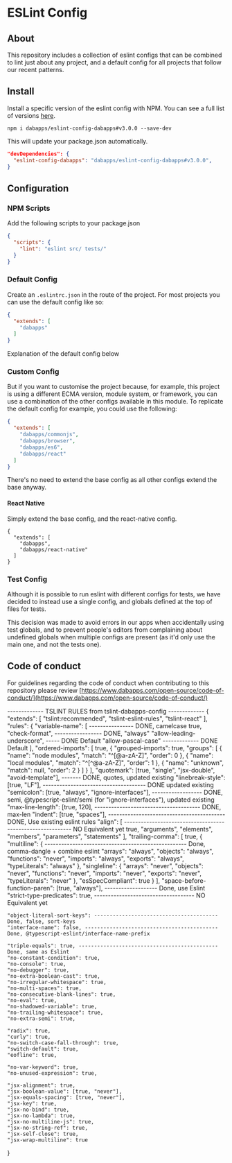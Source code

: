 # ESLint Config


## About
This repository includes a collection of eslint configs that can be combined to lint just about any project, and a default config for all projects that follow our recent patterns.


## Install

Install a specific version of the eslint config with NPM. You can see a full list of versions [here](https://github.com/dabapps/eslint-config-dabapps/releases).

```shell
npm i dabapps/eslint-config-dabapps#v3.0.0 --save-dev
```

This will update your package.json automatically.

```json
"devDependencies": {
  "eslint-config-dabapps": "dabapps/eslint-config-dabapps#v3.0.0",
}
```


## Configuration


### NPM Scripts

Add the following scripts to your package.json

```json
{
  "scripts": {
    "lint": "eslint src/ tests/"
  }
}
```


### Default Config

Create an `.eslintrc.json` in the route of the project. For most projects you can use the default config like so:

```json
{
  "extends": [
    "dabapps"
  ]
}
```

Explanation of the default config below


### Custom Config

But if you want to customise the project because, for example, this project is using a different ECMA version, module system, or framework, you can use a combination of the other configs available in this module. To replicate the default config for example, you could use the following:

```json
{
  "extends": [
    "dabapps/commonjs",
    "dabapps/browser",
    "dabapps/es6",
    "dabapps/react"
  ]
}
```

There's no need to extend the base config as all other configs extend the base anyway.


#### React Native

Simply extend the base config, and the react-native config.

```
{
  "extends": [
    "dabapps",
    "dabapps/react-native"
  ]
}
```


### Test Config

Although it is possible to run eslint with different configs for tests, we have decided to instead use a single config, and globals defined at the top of files for tests.

This decision was made to avoid errors in our apps when accidentally using test globals, and to prevent people's editors from complaining about undefined globals when multiple configs are present (as it'd only use the main one, and not the tests one).

## Code of conduct

For guidelines regarding the code of conduct when contributing to this repository please review [https://www.dabapps.com/open-source/code-of-conduct/](https://www.dabapps.com/open-source/code-of-conduct/)


------------- TSLINT RULES from tslint-dabapps-config -------------
{
  "extends": [
    "tslint:recommended",
    "tslint-eslint-rules",
    "tslint-react"
  ],
  "rules": {
    "variable-name": [ ---------------- DONE, camelcase
      true,
      "check-format", ----------------- DONE, "always"
      "allow-leading-underscore", ----- DONE Default
      "allow-pascal-case" ------------- DONE Default
    ],
    "ordered-imports": [
      true,
      {
        "grouped-imports": true,
        "groups": [
          {
            "name": "node modules",
            "match": "^[@a-zA-Z]",
            "order": 0
          },
          {
            "name": "local modules",
            "match": "^[^@a-zA-Z]",
            "order": 1
          },
          {
            "name": "unknown",
            "match": null,
            "order": 2
          }
        ]
      }
    ],
    "quotemark": [true, "single", "jsx-double", "avoid-template"], ------- DONE, quotes, updated existing
    "linebreak-style": [true, "LF"], ------------------------------------- DONE updated existing
    "semicolon": [true, "always", "ignore-interfaces"], ------------------ DONE, semi, @typescript-eslint/semi (for "ignore-interfaces"), updated existing
    "max-line-length": [true, 120], -------------------------------------- DONE, max-len
    "indent": [true, "spaces"], ------------------------------------------ DONE, Use existing eslint rules
    "align": [ ----------------------------------------------------------- NO Equivalent yet
      true,
      "arguments",
      "elements",
      "members",
      "parameters",
      "statements"
    ],
    "trailing-comma": [
      true,
      {
        "multiline": { --------------------------------------------------- Done, comma-dangle + combine eslint
          "arrays": "always",
          "objects": "always",
          "functions": "never",
          "imports": "always",
          "exports": "always",
          "typeLiterals": "always"
        },
        "singleline": {
          "arrays": "never",
          "objects": "never",
          "functions": "never",
          "imports": "never",
          "exports": "never",
          "typeLiterals": "never"
        },
        "esSpecCompliant": true
      }
    ],
    "space-before-function-paren": [true, "always"], ------------------- Done, use Eslint
    "strict-type-predicates": true, ------------------------------------ NO Equivalent yet

    "object-literal-sort-keys": ---------------------------------------- Done, false, sort-keys
    "interface-name": false, ------------------------------------------- Done, @typescript-eslint/interface-name-prefix

    "triple-equals": true, --------------------------------------------- Done, same as Eslint
    "no-constant-condition": true,
    "no-console": true,
    "no-debugger": true,
    "no-extra-boolean-cast": true,
    "no-irregular-whitespace": true,
    "no-multi-spaces": true,
    "no-consecutive-blank-lines": true,
    "no-eval": true,
    "no-shadowed-variable": true,
    "no-trailing-whitespace": true,
    "no-extra-semi": true,

    "radix": true,
    "curly": true,
    "no-switch-case-fall-through": true,
    "switch-default": true,
    "eofline": true,

    "no-var-keyword": true,
    "no-unused-expression": true,

    "jsx-alignment": true,
    "jsx-boolean-value": [true, "never"],
    "jsx-equals-spacing": [true, "never"],
    "jsx-key": true,
    "jsx-no-bind": true,
    "jsx-no-lambda": true,
    "jsx-no-multiline-js": true,
    "jsx-no-string-ref": true,
    "jsx-self-close": true,
    "jsx-wrap-multiline": true
  }
